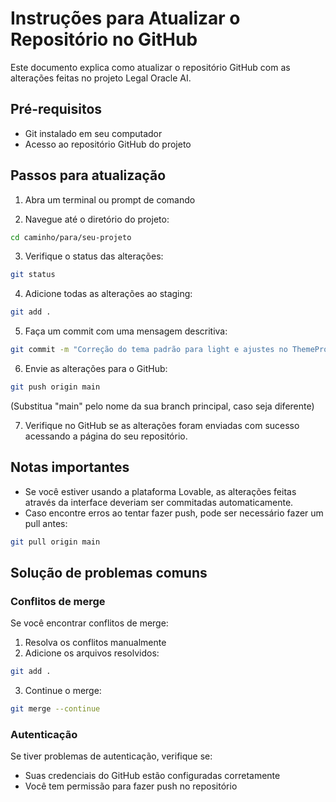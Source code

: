 
# Instruções para Atualizar o Repositório no GitHub

Este documento explica como atualizar o repositório GitHub com as alterações feitas no projeto Legal Oracle AI.

## Pré-requisitos

- Git instalado em seu computador
- Acesso ao repositório GitHub do projeto

## Passos para atualização

1. Abra um terminal ou prompt de comando

2. Navegue até o diretório do projeto:
```bash
cd caminho/para/seu-projeto
```

3. Verifique o status das alterações:
```bash
git status
```

4. Adicione todas as alterações ao staging:
```bash
git add .
```

5. Faça um commit com uma mensagem descritiva:
```bash
git commit -m "Correção do tema padrão para light e ajustes no ThemeProvider"
```

6. Envie as alterações para o GitHub:
```bash
git push origin main
```
(Substitua "main" pelo nome da sua branch principal, caso seja diferente)

7. Verifique no GitHub se as alterações foram enviadas com sucesso acessando a página do seu repositório.

## Notas importantes

- Se você estiver usando a plataforma Lovable, as alterações feitas através da interface deveriam ser commitadas automaticamente.
- Caso encontre erros ao tentar fazer push, pode ser necessário fazer um pull antes:
```bash
git pull origin main
```

## Solução de problemas comuns

### Conflitos de merge
Se você encontrar conflitos de merge:

1. Resolva os conflitos manualmente
2. Adicione os arquivos resolvidos:
```bash
git add .
```
3. Continue o merge:
```bash
git merge --continue
```

### Autenticação
Se tiver problemas de autenticação, verifique se:
- Suas credenciais do GitHub estão configuradas corretamente
- Você tem permissão para fazer push no repositório
